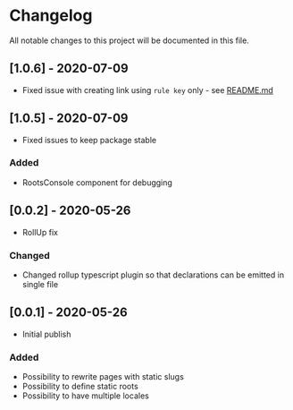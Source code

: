 # Changelog

All notable changes to this project will be documented in this file.

## [1.0.6] - 2020-07-09

- Fixed issue with creating link using `rule key` only - see [README.md](https://github.com/svobik7/next-roots#userootlink)

## [1.0.5] - 2020-07-09

- Fixed issues to keep package stable

### Added

- RootsConsole component for debugging

## [0.0.2] - 2020-05-26

- RollUp fix

### Changed

- Changed rollup typescript plugin so that declarations can be emitted in single file

## [0.0.1] - 2020-05-26

- Initial publish

### Added

- Possibility to rewrite pages with static slugs
- Possibility to define static roots
- Possibility to have multiple locales
